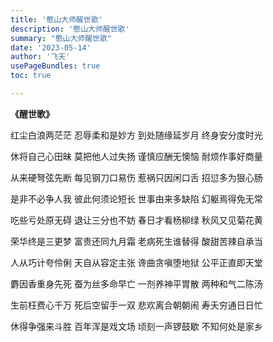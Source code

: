 ```yaml
---
title: '憨山大师醒世歌'
description: '憨山大师醒世歌'
summary: "憨山大师醒世歌"
date: '2023-05-14'
author: '飞天'
usePageBundles: true
toc: true

---
```




**《醒世歌》**

红尘白浪两茫茫  忍辱柔和是妙方
到处随缘延岁月  终身安分度时光

休将自己心田昧  莫把他人过失扬
谨慎应酬无懊恼  耐烦作事好商量

从来硬弩弦先断  每见钢刀口易伤
惹祸只因闲口舌  招愆多为狠心肠

是非不必争人我  彼此何须论短长
世事由来多缺陷  幻躯焉得免无常

吃些亏处原无碍  退让三分也不妨
春日才看杨柳绿  秋风又见菊花黄

荣华终是三更梦  富贵还同九月霜
老病死生谁替得  酸甜苦辣自承当

人从巧计夸伶俐  天自从容定主张
谗曲贪嗔堕地狱  公平正直即天堂

麝因香重身先死  蚕为丝多命早亡
一剂养神平胃散  两种和气二陈汤

生前枉费心千万  死后空留手一双
悲欢离合朝朝闹  寿夭穷通日日忙

休得争强来斗胜  百年浑是戏文场
顷刻一声锣鼓歇  不知何处是家乡

